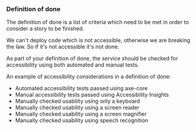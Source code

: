 ### Definition of done

The definition of done is a list of criteria which need to be met in order to consider a story to be finished.

We can't deploy code which is not accessible, otherwise we are breaking the law. So if it's not accessible it's not done.

As part of your definition of done, the service should be checked for accessibility using both automated and manual tests.

An example of accessibility considerations in a definition of done:

- Automated accessibility tests passed using axe-core
- Manual accessibility tests passed using Accessibility Insights
- Manually checked usability using only a keyboard
- Manually checked usability using a screen reader
- Manually checked usability using a screen magnifier
- Manually checked usability using speech recognition
